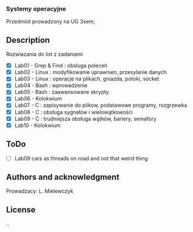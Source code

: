 ### Systemy operacyjne
Przedmiot prowadzony na UG 3sem;

## Description
Rozwiazania do list z zadaniami
- [x] Lab01 - Grep & Find : obsluga poleceń
- [x] Lab02 - Linux : modyfikowanie uprawnien, przesylanie danych
- [x] Lab03 - Linux : operacje na plikach, gniazda, potoki, socket
- [x] Lab04 - Bash : wprowadzenie 
- [x] Lab05 - Bash : zaawansowane skrypty
- [x] Lab06 - Kolokwium
- [x] Lab07 - C : zapisywanie do plikow, podstawowe programy, rozgrzewka
- [x] Lab08 - C : obsługa sygnałów i wielowątkowości
- [x] Lab09 - C : trudniejsza obsługa wątków, bariery, semafory
- [x] Lab10 - Kolokwium

## ToDo
- [ ] Lab09 cars as threads on road and not that weird thing

## Authors and acknowledgment
Prowadzacy: L. Mielewczyk


## License
..
